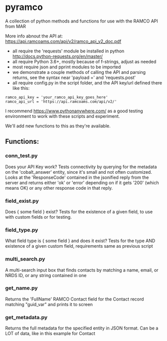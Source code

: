 # pyramco

A collection of python methods and functions for use with the RAMCO API from MAR

More info abnout the API at: https://api.ramcoams.com/api/v2/ramco_api_v2_doc.pdf

- all require the 'requests' module be installed in python http://docs.python-requests.org/en/master/ 
- all require Python 3.6+, mostly because of f-strings, adjust as needed
- most require json and pprint modules to be imported
- we demonstrate a couple methods of calling the API and parsing returns, see the syntax near 'payload ='  and 'requests.post'
- all require config.py in the script folder, and the API key/url defined there like this:
```
ramco_api_key = 'your_ramco_api_key_goes_here'
ramco_api_url = 'https://api.ramcoams.com/api/v2/'
```
I recommend https://www.pythonanywhere.com/ as a good testing environment to work with these scripts and experiment.

We'll add new functions to this as they're available. 

## Functions: 

### conn_test.py
Does your API Key work? Tests connectivity by querying for the metadata on the 'cobalt_answer' entity, since it's small and not often customized. Looks at the 'ResponseCode' contained in the jsonified reply from the server and returns either 'ok' or 'error' depending on if it gets '200' (which means OK) or any other response code in that reply.

### field_exist.py
Does { some field } exist? Tests for the existence of a given field, to use with custom fields or for testing.

### field_type.py
What field type is { some field } and does it exist? Tests for the type AND existence of a given custom field, requirements same as previous script

### multi_search.py
A multi-search input box that finds contacts by matching a name, email, or NRDS ID, or any string contained in one

### get_name.py
Returns the 'FullName' RAMCO Contact field for the Contact record matching "guid_var" and prints it to screen

### get_metadata.py
Returns the full metadata for the specified entity in JSON format. Can be a LOT of data, like in this example for Contact
